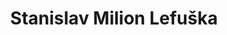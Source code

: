 ---
id: 15a4417b-bd47-4dce-86a0-9837195d7c48
title: "Stanislav Milion Lefuška"
price: 20000
year: 2014
description: "Tento projekt navazuje na předcházející již dvouletou úspěšnou spolupráci s Lefuškou, díky níž se podařilo začít tuto novou tradici originálních interaktivních vzdělávacích akcí ve Fulneku – městu historicky spjatém s postavou Jana Amose Komenského."
kouskovani: false
locationName: undefined
position:
  lng: 17.9135027904641
  lat: 49.71428001171857
---